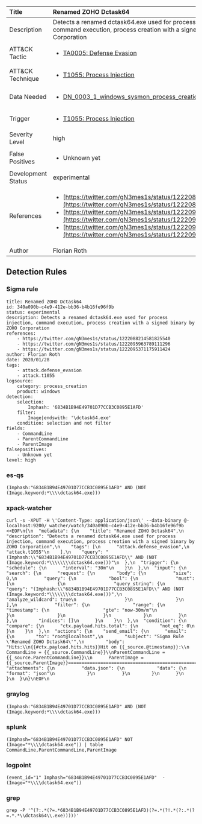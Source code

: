 | Title                | Renamed ZOHO Dctask64                                                                                                                                                 |
|:---------------------|:------------------------------------------------------------------------------------------------------------------------------------------------------------|
| Description          | Detects a renamed dctask64.exe used for process injection, command execution, process creation with a signed binary by ZOHO Corporation                                                                                                                                           |
| ATT&amp;CK Tactic    |  <ul><li>[TA0005: Defense Evasion](https://attack.mitre.org/tactics/TA0005)</li></ul>  |
| ATT&amp;CK Technique | <ul><li>[T1055: Process Injection](https://attack.mitre.org/techniques/T1055)</li></ul>  |
| Data Needed          | <ul><li>[DN_0003_1_windows_sysmon_process_creation](../Data_Needed/DN_0003_1_windows_sysmon_process_creation.md)</li></ul>  |
| Trigger              | <ul><li>[T1055: Process Injection](../Triggers/T1055.md)</li></ul>  |
| Severity Level       | high |
| False Positives      | <ul><li>Unknown yet</li></ul>  |
| Development Status   | experimental |
| References           | <ul><li>[https://twitter.com/gN3mes1s/status/1222088214581825540](https://twitter.com/gN3mes1s/status/1222088214581825540)</li><li>[https://twitter.com/gN3mes1s/status/1222095963789111296](https://twitter.com/gN3mes1s/status/1222095963789111296)</li><li>[https://twitter.com/gN3mes1s/status/1222095371175911424](https://twitter.com/gN3mes1s/status/1222095371175911424)</li></ul>  |
| Author               | Florian Roth |


## Detection Rules

### Sigma rule

```
title: Renamed ZOHO Dctask64
id: 340a090b-c4e9-412e-bb36-b4b16fe96f9b
status: experimental
description: Detects a renamed dctask64.exe used for process injection, command execution, process creation with a signed binary by ZOHO Corporation
references:
    - https://twitter.com/gN3mes1s/status/1222088214581825540
    - https://twitter.com/gN3mes1s/status/1222095963789111296
    - https://twitter.com/gN3mes1s/status/1222095371175911424
author: Florian Roth
date: 2020/01/28
tags:
    - attack.defense_evasion
    - attack.t1055
logsource:
    category: process_creation
    product: windows
detection:
    selection:
        Imphash: '6834B1B94E49701D77CCB3C0895E1AFD'
    filter:
        Image|endswith: '\dctask64.exe'
    condition: selection and not filter
fields:
    - CommandLine
    - ParentCommandLine
    - ParentImage
falsepositives:
    - Unknown yet
level: high

```





### es-qs
    
```
(Imphash:"6834B1B94E49701D77CCB3C0895E1AFD" AND (NOT (Image.keyword:*\\\\dctask64.exe)))
```


### xpack-watcher
    
```
curl -s -XPUT -H \'Content-Type: application/json\' --data-binary @- localhost:9200/_watcher/watch/340a090b-c4e9-412e-bb36-b4b16fe96f9b <<EOF\n{\n  "metadata": {\n    "title": "Renamed ZOHO Dctask64",\n    "description": "Detects a renamed dctask64.exe used for process injection, command execution, process creation with a signed binary by ZOHO Corporation",\n    "tags": [\n      "attack.defense_evasion",\n      "attack.t1055"\n    ],\n    "query": "(Imphash:\\"6834B1B94E49701D77CCB3C0895E1AFD\\" AND (NOT (Image.keyword:*\\\\\\\\dctask64.exe)))"\n  },\n  "trigger": {\n    "schedule": {\n      "interval": "30m"\n    }\n  },\n  "input": {\n    "search": {\n      "request": {\n        "body": {\n          "size": 0,\n          "query": {\n            "bool": {\n              "must": [\n                {\n                  "query_string": {\n                    "query": "(Imphash:\\"6834B1B94E49701D77CCB3C0895E1AFD\\" AND (NOT (Image.keyword:*\\\\\\\\dctask64.exe)))",\n                    "analyze_wildcard": true\n                  }\n                }\n              ],\n              "filter": {\n                "range": {\n                  "timestamp": {\n                    "gte": "now-30m/m"\n                  }\n                }\n              }\n            }\n          }\n        },\n        "indices": []\n      }\n    }\n  },\n  "condition": {\n    "compare": {\n      "ctx.payload.hits.total": {\n        "not_eq": 0\n      }\n    }\n  },\n  "actions": {\n    "send_email": {\n      "email": {\n        "to": "root@localhost",\n        "subject": "Sigma Rule \'Renamed ZOHO Dctask64\'",\n        "body": "Hits:\\n{{#ctx.payload.hits.hits}}Hit on {{_source.@timestamp}}:\\n      CommandLine = {{_source.CommandLine}}\\nParentCommandLine = {{_source.ParentCommandLine}}\\n      ParentImage = {{_source.ParentImage}}================================================================================\\n{{/ctx.payload.hits.hits}}",\n        "attachments": {\n          "data.json": {\n            "data": {\n              "format": "json"\n            }\n          }\n        }\n      }\n    }\n  }\n}\nEOF\n
```


### graylog
    
```
(Imphash:"6834B1B94E49701D77CCB3C0895E1AFD" AND (NOT (Image.keyword:*\\\\dctask64.exe)))
```


### splunk
    
```
(Imphash="6834B1B94E49701D77CCB3C0895E1AFD" NOT (Image="*\\\\dctask64.exe")) | table CommandLine,ParentCommandLine,ParentImage
```


### logpoint
    
```
(event_id="1" Imphash="6834B1B94E49701D77CCB3C0895E1AFD"  -(Image="*\\\\dctask64.exe"))
```


### grep
    
```
grep -P '^(?:.*(?=.*6834B1B94E49701D77CCB3C0895E1AFD)(?=.*(?!.*(?:.*(?=.*.*\\dctask64\\.exe)))))'
```



